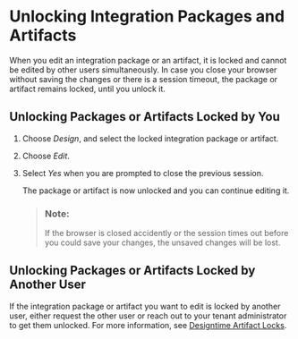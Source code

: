 <!-- loio739a536aa32843a3a8ad5f8e116ea15e -->

# Unlocking Integration Packages and Artifacts

When you edit an integration package or an artifact, it is locked and cannot be edited by other users simultaneously. In case you close your browser without saving the changes or there is a session timeout, the package or artifact remains locked, until you unlock it.



## Unlocking Packages or Artifacts Locked by You

1.  Choose *Design*, and select the locked integration package or artifact.
2.  Choose *Edit*.
3.  Select *Yes* when you are prompted to close the previous session.

    The package or artifact is now unlocked and you can continue editing it.

    > ### Note:  
    > If the browser is closed accidently or the session times out before you could save your changes, the unsaved changes will be lost.




<a name="loio739a536aa32843a3a8ad5f8e116ea15e__section_rtq_qpl_zgb"/>

## Unlocking Packages or Artifacts Locked by Another User

If the integration package or artifact you want to edit is locked by another user, either request the other user or reach out to your tenant administrator to get them unlocked. For more information, see [Designtime Artifact Locks](../Operations/designtime-artifact-locks-5b3ecb8.md).

